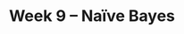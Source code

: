 ---
    title: Week 9 – Naïve Bayes
    weekNumber: 9
    days:
      - date: 2021-11-23
        events:
          "**LEC 16**{: .label .label-lecture } Naïve Bayes":
      - date: 2021-11-25
        events:
          "N/A (Thanksgiving)":
---